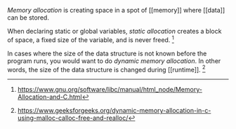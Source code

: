*Memory allocation* is creating space in a spot of [[memory]] where [[data]] can be stored.

When declaring static or global variables, *static allocation* creates a block of space, a fixed size of the variable, and is never freed. [^1]

In cases where the size of the data structure is not known before the program runs, you would want to do *dynamic memory allocation*. In other words, the size of the data structure is changed during [[runtime]]. [^2]

[^1]: https://www.gnu.org/software/libc/manual/html_node/Memory-Allocation-and-C.html
[^2]: https://www.geeksforgeeks.org/dynamic-memory-allocation-in-c-using-malloc-calloc-free-and-realloc/